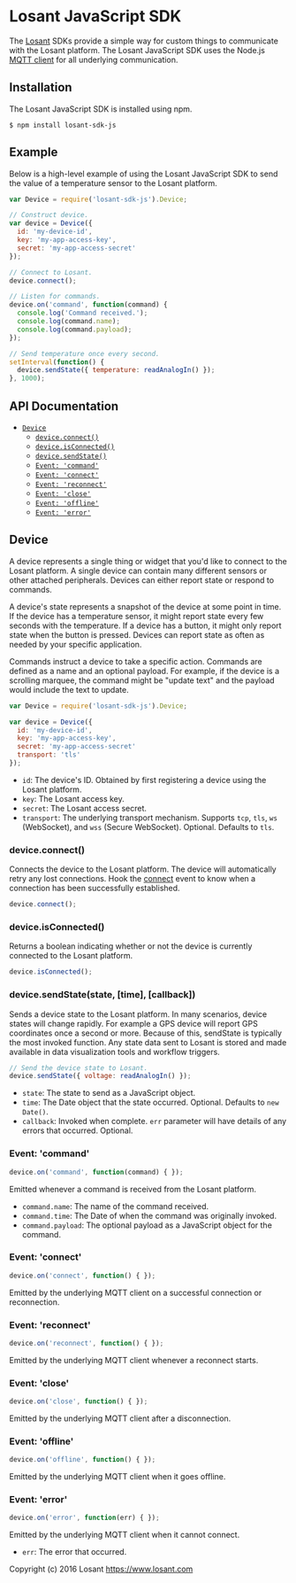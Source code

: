 Losant JavaScript SDK
============

The [Losant](https://www.losant.com) SDKs provide a simple way for custom things to communicate with the Losant platform. The Losant JavaScript SDK uses the Node.js [MQTT client](https://github.com/mqttjs/MQTT.js) for all underlying communication.

## Installation
The Losant JavaScript SDK is installed using npm.

```
$ npm install losant-sdk-js
```

## Example

Below is a high-level example of using the Losant JavaScript SDK to send the value of a temperature sensor to the Losant platform.

```javascript
var Device = require('losant-sdk-js').Device;

// Construct device.
var device = Device({
  id: 'my-device-id',
  key: 'my-app-access-key',
  secret: 'my-app-access-secret'
});

// Connect to Losant.
device.connect();

// Listen for commands.
device.on('command', function(command) {
  console.log('Command received.');
  console.log(command.name);
  console.log(command.payload);
});

// Send temperature once every second.
setInterval(function() {
  device.sendState({ temperature: readAnalogIn() });
}, 1000);
```


## API Documentation
* [`Device`](#device)
  * [`device.connect()`](#device-connect)
  * [`device.isConnected()`](#device-isconnected)
  * [`device.sendState()`](#device-sendstate)
  * [`Event: 'command'`](#device-eventcommand)
  * [`Event: 'connect'`](#device-eventconnect)
  * [`Event: 'reconnect'`](#device-eventreconnect)
  * [`Event: 'close'`](#device-eventclose)
  * [`Event: 'offline'`](#device-eventoffline)
  * [`Event: 'error'`](#device-eventerror)

<a name="device"></a>
## Device
A device represents a single thing or widget that you'd like to connect to the Losant platform. A single device can contain many different sensors or other attached peripherals. Devices can either report state or respond to commands.

A device's state represents a snapshot of the device at some point in time. If the device has a temperature sensor, it might report state every few seconds with the temperature. If a device has a button, it might only report state when the button is pressed. Devices can report state as often as needed by your specific application.

Commands instruct a device to take a specific action. Commands are defined as a name and an optional payload. For example, if the device is a scrolling marquee, the command might be "update text" and the payload would include the text to update.

```javascript
var Device = require('losant-sdk-js').Device;

var device = Device({
  id: 'my-device-id',
  key: 'my-app-access-key',
  secret: 'my-app-access-secret'
  transport: 'tls'
});
```

* `id`: The device's ID. Obtained by first registering a device using the Losant platform.
* `key`: The Losant access key.
* `secret`: The Losant access secret.
* `transport`: The underlying transport mechanism. Supports `tcp`, `tls`, `ws` (WebSocket), and `wss` (Secure WebSocket). Optional. Defaults to `tls`.

<a name="device-connect"></a>
### device.connect()

Connects the device to the Losant platform. The device will automatically retry any lost connections. Hook the [connect](#device-eventconnect) event to know when a connection has been successfully established.

```javascript
device.connect();
```

<a name="device-isconnected"></a>
### device.isConnected()

Returns a boolean indicating whether or not the device is currently connected to the Losant platform.

```javascript
device.isConnected();
```

<a name="device-sendstate"></a>
### device.sendState(state, [time], [callback])

Sends a device state to the Losant platform. In many scenarios, device states will change rapidly. For example a GPS device will report GPS coordinates once a second or more. Because of this, sendState is typically the most invoked function. Any state data sent to Losant is stored and made available in data visualization tools and workflow triggers.

```javascript
// Send the device state to Losant.
device.sendState({ voltage: readAnalogIn() });
```

* `state`: The state to send as a JavaScript object.
* `time`: The Date object that the state occurred. Optional. Defaults to `new Date()`.
* `callback`: Invoked when complete. `err` parameter will have details of any errors that occurred. Optional.

<a name="device-eventcommand"></a>
### Event: 'command'

```javascript
device.on('command', function(command) { });
```

Emitted whenever a command is received from the Losant platform.

* `command.name`: The name of the command received.
* `command.time`: The Date of when the command was originally invoked.
* `command.payload`: The optional payload as a JavaScript object for the command.

<a name="device-eventconnect"></a>
### Event: 'connect'

```javascript
device.on('connect', function() { });
```

Emitted by the underlying MQTT client on a successful connection or reconnection.

<a name="device-eventreconnect"></a>
### Event: 'reconnect'

```javascript
device.on('reconnect', function() { });
```

Emitted by the underlying MQTT client whenever a reconnect starts.

<a name="device-eventclose"></a>
### Event: 'close'

```javascript
device.on('close', function() { });
```

Emitted by the underlying MQTT client after a disconnection.

<a name="device-eventoffline"></a>
### Event: 'offline'

```javascript
device.on('offline', function() { });
```

Emitted by the underlying MQTT client when it goes offline.

<a name="device-eventerror"></a>
### Event: 'error'

```javascript
device.on('error', function(err) { });
```

Emitted by the underlying MQTT client when it cannot connect.

* `err`: The error that occurred.

Copyright (c) 2016 Losant
https://www.losant.com
